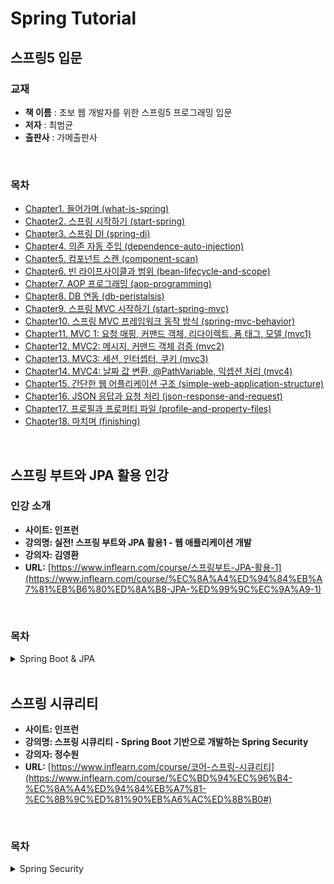 # Spring Tutorial

## 스프링5 입문

### 교재

* **책 이름** : 초보 웹 개발자를 위한 스프링5 프로그래밍 입문
* **저자** : 최범균
* **출판사** : 가메출판사

<br>

### 목차

* [Chapter1. 들어가며 (what-is-spring)](https://github.com/LeeSM0518/spring-tutorial/tree/master/what-is-spring)
* [Chapter2. 스프링 시작하기 (start-spring)](https://github.com/LeeSM0518/spring-tutorial/tree/master/start-spring)
* [Chapter3. 스프링 DI (spring-di)](https://github.com/LeeSM0518/spring-tutorial/tree/master/spring-di)
* [Chapter4. 의존 자동 주입 (dependence-auto-injection)](https://github.com/LeeSM0518/spring-tutorial/tree/master/dependence-auto-injection)
* [Chapter5. 컴포넌트 스캔 (component-scan)](https://github.com/LeeSM0518/spring-tutorial/tree/master/component-scan)
* [Chapter6. 빈 라이프사이클과 범위 (bean-lifecycle-and-scope)](https://github.com/LeeSM0518/spring-tutorial/tree/master/bean-lifecycle-and-scope)
* [Chapter7. AOP 프로그래밍 (aop-programming)](https://github.com/LeeSM0518/spring-tutorial/tree/master/aop-programming)
* [Chapter8. DB 연동 (db-peristalsis)](https://github.com/LeeSM0518/spring-tutorial/tree/master/db-peristalsis)
* [Chapter9. 스프링 MVC 시작하기 (start-spring-mvc)](https://github.com/LeeSM0518/spring-tutorial/tree/master/start-spring-mvc)
* [Chapter10. 스프링 MVC 프레임워크 동작 방식 (spring-mvc-behavior)](https://github.com/LeeSM0518/spring-tutorial/tree/master/spring-mvc-behavior)
* [Chapter11. MVC 1: 요청 매핑, 커맨드 객체, 리다이렉트, 폼 태그, 모델 (mvc1)](https://github.com/LeeSM0518/spring-tutorial/tree/master/mvc1)
* [Chapter12. MVC2: 메시지, 커맨드 객체 검증 (mvc2)](https://github.com/LeeSM0518/spring-tutorial/tree/master/mvc2)
* [Chapter13. MVC3: 세션, 인터셉터, 쿠키 (mvc3)](https://github.com/LeeSM0518/spring-tutorial/tree/master/mvc3)
* [Chapter14. MVC4: 날짜 값 변환, @PathVariable, 익셉션 처리 (mvc4)](https://github.com/LeeSM0518/spring-tutorial/tree/master/mvc4)
* [Chapter15. 간단한 웹 어플리케이션 구조 (simple-web-application-structure)](https://github.com/LeeSM0518/spring-tutorial/tree/master/simple-web-application-structure)
* [Chapter16. JSON 응답과 요청 처리 (json-response-and-request)](https://github.com/LeeSM0518/spring-tutorial/tree/master/json-response-and-request)
* [Chapter17. 프로필과 프로퍼티 파일 (profile-and-property-files)](https://github.com/LeeSM0518/spring-tutorial/tree/master/profile-and-property-files)
* [Chapter18. 마치며 (finishing)](https://github.com/LeeSM0518/spring-tutorial/tree/master/finishing)

<br>

## 스프링 부트와 JPA 활용 인강

### 인강 소개

* **사이트: 인프런**
* **강의명: 실전! 스프링 부트와 JPA 활용1 - 웹 애플리케이션 개발**
* **강의자: 김영환**
* **URL:** [https://www.inflearn.com/course/스프링부트-JPA-활용-1](https://www.inflearn.com/course/%EC%8A%A4%ED%94%84%EB%A7%81%EB%B6%80%ED%8A%B8-JPA-%ED%99%9C%EC%9A%A9-1)

<br>

### 목차

<details>
  <summary>Spring Boot & JPA</summary>
  <ol>
    <li><a href="https://github.com/LeeSM0518/spring-tutorial/tree/master/inflearn/boot-and-jpa/summary/project-setting.md">프로젝트 환경설정</a></li>
    <li><a href="https://github.com/LeeSM0518/spring-tutorial/tree/master/inflearn/boot-and-jpa/summary/library-review.md">라이브러리 살펴보기</a></li>
    <li><a href="https://github.com/LeeSM0518/spring-tutorial/tree/master/inflearn/boot-and-jpa/summary/view-setting.md">View 환경설정</a></li>
    <li><a href="https://github.com/LeeSM0518/spring-tutorial/tree/master/inflearn/boot-and-jpa/summary/h2-database-install.md">H2 데이터베이스 설치</a></li>
    <li><a href="https://github.com/LeeSM0518/spring-tutorial/tree/master/inflearn/boot-and-jpa/summary/jpa-and-db-setting.md">JPA와 DB 설정, 동작 확인</a></li>
    <li><a href="https://github.com/LeeSM0518/spring-tutorial/tree/master/inflearn/boot-and-jpa/summary/domain-driven-design.md">도메인 분석 설계</a></li>
    <li><a href="https://github.com/LeeSM0518/spring-tutorial/tree/master/inflearn/boot-and-jpa/summary/entity-class-development.md">엔티티 클래스 개발</a></li>
    <li><a href="https://github.com/LeeSM0518/spring-tutorial/tree/master/inflearn/boot-and-jpa/summary/application-development-ready.md">애플리케이션 구현 준비</a></li>
    <li><a href="https://github.com/LeeSM0518/spring-tutorial/tree/master/inflearn/boot-and-jpa/summary/member-domain-development.md">회원 도메인 개발</a></li>
    <li><a href="https://github.com/LeeSM0518/spring-tutorial/tree/master/inflearn/boot-and-jpa/summary/item-domain-development.md">상품 도메인 개발</a></li>
    <li><a href="https://github.com/LeeSM0518/spring-tutorial/tree/master/inflearn/boot-and-jpa/summary/order-domain-development.md">주문 도메인 개발</a></li>
    <li><a href="https://github.com/LeeSM0518/spring-tutorial/tree/master/inflearn/boot-and-jpa/summary/web-layer-development.md">웹 계층 개발</a></li>
  </ol>
</details>

<br>

## 스프링 시큐리티

* **사이트: 인프런**
* **강의명: 스프링 시큐리티 - Spring Boot 기반으로 개발하는 Spring Security**
* **강의자: 정수원**
* **URL:** [https://www.inflearn.com/course/코어-스프링-시큐리티](https://www.inflearn.com/course/%EC%BD%94%EC%96%B4-%EC%8A%A4%ED%94%84%EB%A7%81-%EC%8B%9C%ED%81%90%EB%A6%AC%ED%8B%B0#)

<br>

### 목차

<details>
<summary>Spring Security</summary>
<details>
<summary>스프링 시큐리티 기본 API 및 Filter 이해</summary>
<ol>
<li><a href="https://github.com/LeeSM0518/spring-tutorial/blob/master/inflearn/spring-security/api-and-filter-description/project-description.md">프로젝트 구성</a></li>
<li><a href="https://github.com/LeeSM0518/spring-tutorial/blob/master/inflearn/spring-security/api-and-filter-description/project-setting.md">프로젝트 설정</a></li>
<li><a href="https://github.com/LeeSM0518/spring-tutorial/blob/master/inflearn/spring-security/api-and-filter-description/implement-custom-security-features.md">사용자 정의 보안 기능 구현</a></li>
<li><a href="https://github.com/LeeSM0518/spring-tutorial/blob/master/inflearn/spring-security/api-and-filter-description/form-security.md">Form Login 인증</a></li>
<li><a href="https://github.com/LeeSM0518/spring-tutorial/blob/master/inflearn/spring-security/api-and-filter-description/username-password-authentication-filter.md">UsernamePasswordAuthenticationFilter</a></li>
<li><a href="https://github.com/LeeSM0518/spring-tutorial/blob/master/inflearn/spring-security/api-and-filter-description/logout-and-logoutfilter.md">Logout 처리, LogoutFilter</a></li>
<li><a href="https://github.com/LeeSM0518/spring-tutorial/blob/master/inflearn/spring-security/api-and-filter-description/remember-me.md">Remember Me 인증</a></li>
<li><a href="https://github.com/LeeSM0518/spring-tutorial/blob/master/inflearn/spring-security/api-and-filter-description/remember-me-authentication-filter.md">RememberMeAuthenticationFilter</a></li>
<li><a href="https://github.com/LeeSM0518/spring-tutorial/blob/master/inflearn/spring-security/api-and-filter-description/anonymous-authentication-filter.md">AnonymousAuthenticationFilter</a></li>
<li><a href="https://github.com/LeeSM0518/spring-tutorial/blob/master/inflearn/spring-security/api-and-filter-description/session.md">동시 세션 제어, 세션 고정 보호, 세션 정책</a></li>
<li><a href="https://github.com/LeeSM0518/spring-tutorial/blob/master/inflearn/spring-security/api-and-filter-description/concurrent-session-filter.md">세션 제어 필터: SessionManagementFilter, ConcurrentSessionFilter</a></li>
<li><a href="https://github.com/LeeSM0518/spring-tutorial/blob/master/inflearn/spring-security/api-and-filter-description/permission_setting.md">권한설정과 표현식</a></li>
<li><a href="https://github.com/LeeSM0518/spring-tutorial/blob/master/inflearn/spring-security/api-and-filter-description/exception-translation-filter.md">예외 처리 및 요청 캐시 필터: ExceptionTranslationFilter, RequestCacheAwareFilter</a></li>
<li><a href="https://github.com/LeeSM0518/spring-tutorial/blob/master/inflearn/spring-security/api-and-filter-description/csrf.md">사이트 간 요청 위조 - CSRF, CsrfFilter</a></li>
</ol>
</details>
<details>
<summary>스프링 시큐리티 주요 아키텍쳐 이해</summary>
<ol>
<li><a href="https://github.com/LeeSM0518/spring-tutorial/blob/master/inflearn/spring-security/main-architecture-description/delegating-filter-and-filter-chain-proxy.md">위임 필터 및 필터 빈 초기화 - DelegatingProxyChain, FilterChainProxy</a></li>
<li><a href="https://github.com/LeeSM0518/spring-tutorial/blob/master/inflearn/spring-security/main-architecture-description/filter-init-and-multiple-security.md">필터 초기화와 다중 보안 설정</a></li>
<li><a href="https://github.com/LeeSM0518/spring-tutorial/blob/master/inflearn/spring-security/main-architecture-description/authentication.md">인증 개념 이해 - Authentication</a></li>
<li><a href="https://github.com/LeeSM0518/spring-tutorial/blob/master/inflearn/spring-security/main-architecture-description/security-context.md">인증 저장소 - SecurityContextHolder, SecurityContext</a></li>
<li><a href="https://github.com/LeeSM0518/spring-tutorial/blob/master/inflearn/spring-security/main-architecture-description/security-context-persistence-filter.md">인증 저장소 필터 - SecurityContextPersistenceFilter</a></li>
<li><a href="https://github.com/LeeSM0518/spring-tutorial/blob/master/inflearn/spring-security/main-architecture-description/authentication-flow.md">인증 흐름 이해 - Authentication Flow</a></li>
<li><a href="https://github.com/LeeSM0518/spring-tutorial/blob/master/inflearn/spring-security/main-architecture-description/authentication-manager.md">인증 관리자 - AuthenticationManager</a></li>
<li><a href="https://github.com/LeeSM0518/spring-tutorial/blob/master/inflearn/spring-security/main-architecture-description/authentication-provider.md">인증 처리자 - AuthenticationProvider</a></li>
<li><a href="https://github.com/LeeSM0518/spring-tutorial/blob/master/inflearn/spring-security/main-architecture-description/authorization.md">인가 개념 - Authorization</a></li>
<li><a href="https://github.com/LeeSM0518/spring-tutorial/blob/master/inflearn/spring-security/main-architecture-description/filter-security-interceptor.md">인가 처리 담당 필터 - FilterSecurityInterceptor</a></li>
<li><a href="https://github.com/LeeSM0518/spring-tutorial/blob/master/inflearn/spring-security/main-architecture-description/access-decision-manager-and-voter.md">인가 결정 심의자 - AccessDecisionManager, AccessDecisionVoter</a></li>
<li><a href="https://github.com/LeeSM0518/spring-tutorial/blob/master/inflearn/spring-security/main-architecture-description/security-filter-and-architecture.md">스프링 시큐리티 필터 및 아키텍쳐 정리</a></li>
</ol>
</details>
<details>
<summary>실전프로젝트 - 인증 프로세스 Form 인증 구현</summary>
<ol>
<li><a href="https://github.com/LeeSM0518/spring-tutorial/blob/master/inflearn/spring-security/form-authentication-dev/summary/project-setting.md">프로젝트 설정</a></li>
<li><a href="https://github.com/LeeSM0518/spring-tutorial/blob/master/inflearn/spring-security/form-authentication-dev/summary/web-ignore.md">정적 자원 관리 - WebIgnore 설정</a></li>
<li><a href="https://github.com/LeeSM0518/spring-tutorial/blob/master/inflearn/spring-security/form-authentication-dev/summary/password-encoder.md">사용자 DB 등록 및 PasswordEncoder</a></li>
<li><a href="https://github.com/LeeSM0518/spring-tutorial/blob/master/inflearn/spring-security/form-authentication-dev/summary/custom-user-details-service.md">DB 연동 인증 처리(1): CustomUserDetailsService</a></li>
<li><a href="https://github.com/LeeSM0518/spring-tutorial/blob/master/inflearn/spring-security/form-authentication-dev/summary/custom-authentication-provider.md">DB 연동 인증 처리(2): CustomAuthenticationProvider</a></li>
<li><a href="https://github.com/LeeSM0518/spring-tutorial/blob/master/inflearn/spring-security/form-authentication-dev/summary/custom-login-form-page.md">커스텀 로그인 페이지 생성하기</a></li>
<li><a href="https://github.com/LeeSM0518/spring-tutorial/blob/master/inflearn/spring-security/form-authentication-dev/summary/logout.md">로그아웃 및 인증에 따른 화면 보안 처리</a></li>
<li><a href="https://github.com/LeeSM0518/spring-tutorial/blob/master/inflearn/spring-security/form-authentication-dev/summary/web-authentication-details.md">인증 부가 기능 - WebAuthenticationDetails, AuthenticationDetailsSource</a></li>
<li><a href="https://github.com/LeeSM0518/spring-tutorial/blob/master/inflearn/spring-security/form-authentication-dev/summary/custom-authentication-success-handler.md">인증 성공 핸들러: CustomAuthenticationSuccessHandler</a></li>
<li><a href="https://github.com/LeeSM0518/spring-tutorial/blob/master/inflearn/spring-security/form-authentication-dev/summary/custom-authentication-failure-handler.md">인증 실패 핸들러: CustomAuthenticationFailureHandler</a></li>
<li><a href="https://github.com/LeeSM0518/spring-tutorial/blob/master/inflearn/spring-security/form-authentication-dev/summary/access-denied.md">인증 거부 처리 - Access Denied</a></li>
<li><a href="https://github.com/LeeSM0518/spring-tutorial/blob/master/inflearn/spring-security/form-authentication-dev/summary/get-user-authentication.md">인증 사용자 정보 구하기</a></li>
</ol>
</details>
<details>
<summary>실전프로젝트 - 인가 프로세스 DB 연동 웹 계층 구현</summary>
<ol>
<li><a href="https://github.com/LeeSM0518/spring-tutorial/blob/master/inflearn/spring-security/form-authentication-dev/summary/authorization-db-description.md">인가(Authorization) 프로세스 구현 - DB 연동</a></li>
<li><a href="https://github.com/LeeSM0518/spring-tutorial/blob/master/inflearn/spring-security/form-authentication-dev/summary/main-architecture-description.md">URL 방식 - 주요 아키텍쳐 이해</a></li>
<li><a href="https://github.com/LeeSM0518/spring-tutorial/blob/master/inflearn/spring-security/form-authentication-dev/summary/permit-all-filter.md">PermitAllFilter 구현</a></li>
<li><a href="https://github.com/LeeSM0518/spring-tutorial/blob/master/inflearn/spring-security/form-authentication-dev/summary/filter-invocation-security-metadata-source.md">웹 기반 인가처리 DB 연동 - FilterInvocationSecurityMetadataSource</a></li>
<li><a href="https://github.com/LeeSM0518/spring-tutorial/blob/master/inflearn/spring-security/form-authentication-dev/summary/map-based-db-linkage.md">Map 기반 DB 연동</a></li>
<li><a href="https://github.com/LeeSM0518/spring-tutorial/blob/master/inflearn/spring-security/form-authentication-dev/summary/real-time-authorization-reflection.md">인가처리 실시간 반영하기</a></li>
<li><a href="https://github.com/LeeSM0518/spring-tutorial/blob/master/inflearn/spring-security/form-authentication-dev/summary/apply-hierarchical-permissions.md">계층 권한 적용하기 - RoleHierarchy</a></li>
<li><a href="https://github.com/LeeSM0518/spring-tutorial/blob/master/inflearn/spring-security/form-authentication-dev/summary/ip-access-restriction.md">아이피 접속 제한하기 - CustomAddressVoter</a></li>
</ol>
</details>
<details>
<summary>실전프로젝트 - 인가 프로세스 DB 연동 서비스 계층 구현</summary>
<ol>
<li><a href="https://github.com/LeeSM0518/spring-tutorial/blob/master/inflearn/spring-security/form-authentication-dev/summary/method-description.md">Method 방식 - 개요</a></li>
<li><a href="https://github.com/LeeSM0518/spring-tutorial/blob/master/inflearn/spring-security/form-authentication-dev/summary/annotation-permission-setting.md">어노테이션 권한 설정 - @PreAuthorize, @PostAuthorize, @Secured, @RolesAllowrd</a></li>
<li><a href="https://github.com/LeeSM0518/spring-tutorial/blob/master/inflearn/spring-security/form-authentication-dev/summary/method-architecture.md">AOP Method 기반 DB 연동 - 주요 아키텍처 이해</a></li>
<li><a href="https://github.com/LeeSM0518/spring-tutorial/blob/master/inflearn/spring-security/form-authentication-dev/summary/map-based-security-metadata-source_1.md">AOP Method 기본 DB 연동 - MapBasedSecurityMetadataSource (1)</a></li>
<li><a href="https://github.com/LeeSM0518/spring-tutorial/blob/master/inflearn/spring-security/form-authentication-dev/summary/map-based-security-metadata-source_2.md">AOP Method 기본 DB 연동 - MapBasedSecurityMetadataSource (2)</a></li>
<li><a href="https://github.com/LeeSM0518/spring-tutorial/blob/master/inflearn/spring-security/form-authentication-dev/summary/map-based-security-metadata-source_3.md">AOP Method 기본 DB 연동 - MapBasedSecurityMetadataSource (3)</a></li>
<li><a href="https://github.com/LeeSM0518/spring-tutorial/blob/master/inflearn/spring-security/form-authentication-dev/summary/protect-pointcut-post-processor.md">AOP Method 기본 DB 연동 - ProtectPointcutPostProcessor</a></li>
</ol>
</details>
</details>

